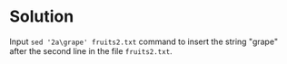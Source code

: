 # Solution

Input `sed '2a\grape' fruits2.txt` command to insert the string "grape" after the second line in the file `fruits2.txt`.

